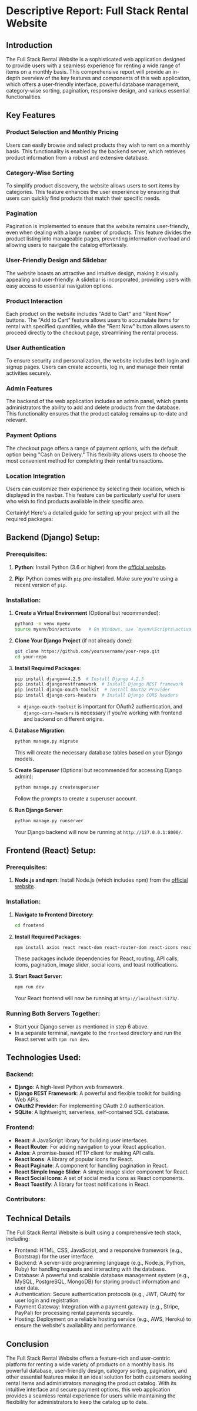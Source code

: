 # Descriptive Report: Full Stack Rental Website

## Introduction

The Full Stack Rental Website is a sophisticated web application designed to provide users with a seamless experience for renting a wide range of items on a monthly basis. This comprehensive report will provide an in-depth overview of the key features and components of this web application, which offers a user-friendly interface, powerful database management, category-wise sorting, pagination, responsive design, and various essential functionalities.

## Key Features

### Product Selection and Monthly Pricing
Users can easily browse and select products they wish to rent on a monthly basis. This functionality is enabled by the backend server, which retrieves product information from a robust and extensive database.

### Category-Wise Sorting
To simplify product discovery, the website allows users to sort items by categories. This feature enhances the user experience by ensuring that users can quickly find products that match their specific needs.

### Pagination
Pagination is implemented to ensure that the website remains user-friendly, even when dealing with a large number of products. This feature divides the product listing into manageable pages, preventing information overload and allowing users to navigate the catalog effortlessly.

### User-Friendly Design and Slidebar
The website boasts an attractive and intuitive design, making it visually appealing and user-friendly. A slidebar is incorporated, providing users with easy access to essential navigation options.

### Product Interaction
Each product on the website includes "Add to Cart" and "Rent Now" buttons. The "Add to Cart" feature allows users to accumulate items for rental with specified quantities, while the "Rent Now" button allows users to proceed directly to the checkout page, streamlining the rental process.

### User Authentication
To ensure security and personalization, the website includes both login and signup pages. Users can create accounts, log in, and manage their rental activities securely.

### Admin Features
The backend of the web application includes an admin panel, which grants administrators the ability to add and delete products from the database. This functionality ensures that the product catalog remains up-to-date and relevant.

### Payment Options
The checkout page offers a range of payment options, with the default option being "Cash on Delivery." This flexibility allows users to choose the most convenient method for completing their rental transactions.

### Location Integration
Users can customize their experience by selecting their location, which is displayed in the navbar. This feature can be particularly useful for users who wish to find products available in their specific area.

Certainly! Here's a detailed guide for setting up your project with all the required packages:

## Backend (Django) Setup:

### Prerequisites:

1. **Python**: Install Python (3.6 or higher) from the [official website](https://www.python.org/downloads/).

2. **Pip**: Python comes with `pip` pre-installed. Make sure you're using a recent version of `pip`.

### Installation:

1. **Create a Virtual Environment** (Optional but recommended):

   ```bash
   python3 -m venv myenv
   source myenv/bin/activate   # On Windows, use `myenv\Scripts\activate`
   ```

2. **Clone Your Django Project** (if not already done):

   ```bash
   git clone https://github.com/yourusername/your-repo.git
   cd your-repo
   ```

3. **Install Required Packages**:

   ```bash
   pip install django==4.2.5  # Install Django 4.2.5
   pip install djangorestframework  # Install Django REST framework
   pip install django-oauth-toolkit  # Install OAuth2 Provider
   pip install django-cors-headers  # Install Django CORS headers
   ```

   - `django-oauth-toolkit` is important for OAuth2 authentication, and `django-cors-headers` is necessary if you're working with frontend and backend on different origins.

4. **Database Migration**:

   ```bash
   python manage.py migrate
   ```

   This will create the necessary database tables based on your Django models.

5. **Create Superuser** (Optional but recommended for accessing Django admin):

   ```bash
   python manage.py createsuperuser
   ```

   Follow the prompts to create a superuser account.

6. **Run Django Server**:

   ```bash
   python manage.py runserver
   ```

   Your Django backend will now be running at `http://127.0.0.1:8000/`.

## Frontend (React) Setup:

### Prerequisites:

1. **Node.js and npm**: Install Node.js (which includes npm) from the [official website](https://nodejs.org/).

### Installation:

1. **Navigate to Frontend Directory**:

   ```bash
   cd frontend
   ```

2. **Install Required Packages**:

   ```bash
   npm install axios react react-dom react-router-dom react-icons react-paginate react-simple-image-slider react-social-icons react-toastify
   ```

   These packages include dependencies for React, routing, API calls, icons, pagination, image slider, social icons, and toast notifications.

3. **Start React Server**:

   ```bash
   npm run dev
   ```

   Your React frontend will now be running at `http://localhost:5173/`.

### Running Both Servers Together:

- Start your Django server as mentioned in step 6 above.
- In a separate terminal, navigate to the `frontend` directory and run the React server with `npm run dev`.

## Technologies Used:

### Backend:

- **Django**: A high-level Python web framework.
- **Django REST Framework**: A powerful and flexible toolkit for building Web APIs.
- **OAuth2 Provider**: For implementing OAuth 2.0 authentication.
- **SQLite**: A lightweight, serverless, self-contained SQL database.

### Frontend:

- **React**: A JavaScript library for building user interfaces.
- **React Router**: For adding navigation to your React application.
- **Axios**: A promise-based HTTP client for making API calls.
- **React Icons**: A library of popular icons for React.
- **React Paginate**: A component for handling pagination in React.
- **React Simple Image Slider**: A simple image slider component for React.
- **React Social Icons**: A set of social media icons as React components.
- **React Toastify**: A library for toast notifications in React.

### Contributors:

## Technical Details

The Full Stack Rental Website is built using a comprehensive tech stack, including:

- Frontend: HTML, CSS, JavaScript, and a responsive framework (e.g., Bootstrap) for the user interface.
- Backend: A server-side programming language (e.g., Node.js, Python, Ruby) for handling requests and interacting with the database.
- Database: A powerful and scalable database management system (e.g., MySQL, PostgreSQL, MongoDB) for storing product information and user data.
- Authentication: Secure authentication protocols (e.g., JWT, OAuth) for user login and registration.
- Payment Gateway: Integration with a payment gateway (e.g., Stripe, PayPal) for processing rental payments securely.
- Hosting: Deployment on a reliable hosting service (e.g., AWS, Heroku) to ensure the website's availability and performance.

## Conclusion

The Full Stack Rental Website offers a feature-rich and user-centric platform for renting a wide variety of products on a monthly basis. Its powerful database, user-friendly design, category sorting, pagination, and other essential features make it an ideal solution for both customers seeking rental items and administrators managing the product catalog. With its intuitive interface and secure payment options, this web application provides a seamless rental experience for users while maintaining the flexibility for administrators to keep the catalog up to date.
